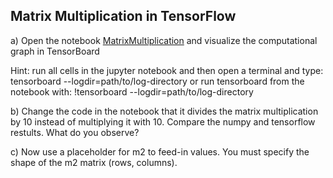## Matrix Multiplication in TensorFlow

a) Open the notebook [MatrixMultiplication](https://github.com/tensorchiefs/dl_course/blob/master/notebooks/MatrixMultiplication.ipynb) and visualize the computational graph in TensorBoard

Hint: run all cells in the jupyter notebook and then open a terminal and type: tensorboard --logdir=path/to/log-directory or run tensorboard from the notebook with: !tensorboard --logdir=path/to/log-directory

b) Change the code in the notebook that it divides the matrix multiplication by 10 instead of multiplying it with 10. Compare the numpy and tensorflow restults. What do you observe?

c) Now use a placeholder for m2 to feed-in values. You must specify the shape of the m2 matrix (rows, columns).
